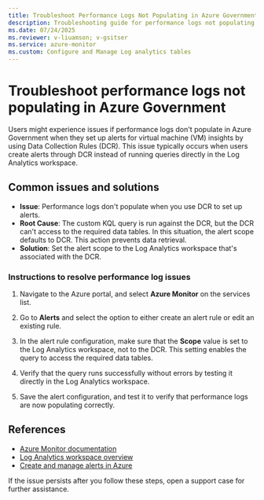 ```yaml
---
title: Troubleshoot Performance Logs Not Populating in Azure Government
description: Troubleshooting guide for performance logs not populating in Azure Government.
ms.date: 07/24/2025
ms.reviewer: v-liuamson; v-gsitser
ms.service: azure-monitor
ms.custom: Configure and Manage Log analytics tables
---
```


# Troubleshoot performance logs not populating in Azure Government

Users might experience issues if performance logs don't populate in Azure Government when they set up alerts for virtual machine (VM) insights by using Data Collection Rules (DCR). This issue typically occurs when users create alerts through DCR instead of running queries directly in the Log Analytics workspace.

## Common issues and solutions

- **Issue**: Performance logs don't populate when you use DCR to set up alerts.
- **Root Cause**: The custom KQL query is run against the DCR, but the DCR can't access to the required data tables. In this situation, the alert scope defaults to DCR. This action prevents data retrieval.
- **Solution**: Set the alert scope to the Log Analytics workspace that's associated with the DCR.

### Instructions to resolve performance log issues

1. Navigate to the Azure portal, and select **Azure Monitor** on the services list.

2. Go to **Alerts** and select the option to either create an alert rule or edit an existing rule.

3. In the alert rule configuration, make sure that the **Scope** value is set to the Log Analytics workspace, not to the DCR. This setting enables the query to access the required data tables.

4. Verify that the query runs successfully without errors by testing it directly in the Log Analytics workspace.

5. Save the alert configuration, and test it to verify that performance logs are now populating correctly.

## References

- [Azure Monitor documentation](/azure/azure-monitor/)
- [Log Analytics workspace overview](/azure/azure-monitor/logs/log-analytics-workspace-overview)
- [Create and manage alerts in Azure](/azure/azure-monitor/alerts/alerts-overview)

If the issue persists after you follow these steps, open a support case for further assistance.

